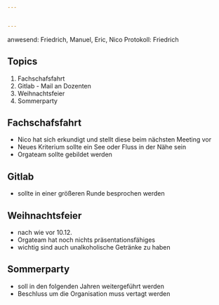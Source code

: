 ```yaml
---


---
```


anwesend: Friedrich, Manuel, Eric, Nico
Protokoll: Friedrich

## Topics
1. Fachschafsfahrt
2. Gitlab - Mail an Dozenten
3. Weihnachtsfeier
4. Sommerparty

## Fachschafsfahrt
* Nico hat sich erkundigt und stellt diese beim nächsten Meeting vor
* Neues Kriterium sollte ein See oder Fluss in der Nähe sein
* Orgateam sollte gebildet werden

## Gitlab
* sollte in einer größeren Runde besprochen werden

## Weihnachtsfeier
* nach wie vor 10.12.
* Orgateam hat noch nichts präsentationsfähiges
* wichtig sind auch unalkoholische Getränke zu haben

## Sommerparty
* soll in den folgenden Jahren weitergeführt werden
* Beschluss um die Organisation muss vertagt werden
